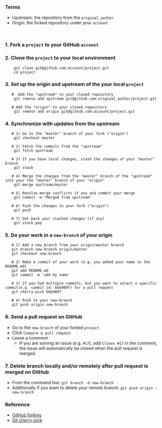 <br>

### Terms
  * Upstream: the repository from the ```original_author```
  * Origin: the forked repository under your ```account```
<br>

### 1. Fork a ```project``` to your GitHub ```account```
### 2. Clone the ```project``` to your local environment
```
    git clone git@github.com:account/project.git
    cd project
```
### 3. Set up the origin and upstream of the your local ```project```
```  
   #  Add the "upstream" to your cloned repository
    git remote add upstream git@github.com:original_author/project.git

   # Add the "origin" to your cloned repository
    git remote add origin git@github.com:account/project.git
```

### 4. Synchronize with updates from the upstream
```
   # 1) Go to the "master" branch of your fork ("origin")
    git checkout master

   # 2) Fetch the commits from the "upstream"
    git fetch upstream

   # 3) If you have local changes, stash the changes of your "master" branch
    git stash

   # 4) Merge the changes from the "master" branch of the "upstream" into your the "master" branch of your "origin"
    git merge upstream/master

   # 5) Resolve merge conflicts if any and commit your merge
    git commit -m "Merged from upstream"

   # 6) Push the changes to your fork ("origin")
    git push

   # 7) Get back your stashed changes (if any)
    git stash pop
```
### 5. Do your work in a ```new-branch``` of your origin
```
   # 1) Add a new branch from your origin/master branch
   git branch new-branch origin/master
   git checkout new-branch

   # 2) Make a commit of your work (e.g. you added your name in the README.md)
   git add README.md
   git commit -m 'add my name'

   # 3) If you had multiple commits, but you want to select a specific commit(e.g. commit id: bbb909f) for a pull request
   git cherry-pick bbb909f

   # 4) Push to your new-branch
   git push origin new-branch
```

### 6. Send a pull request on GitHub
 * Go to the ```new-branch``` of your forked ```project```
 * Click ```Compare & pull request```
 * Leave a comment
   * If you are solving an issue (e.g. ```#17```), add ```Closes #17``` in the comment, the issue will automatically be closed when the pull request is merged.

### 7. Delete branch locally and/or remotely after pull request is merged on GitHub
 * From the command line: ```git branch -d new-branch```
 * Additionally if you want to delete your remote branch: ```git push origin : new-branch```
### Reference
* [GitHub forking](https://gist.github.com/Chaser324/ce0505fbed06b947d962)  
* [Git cherry-pick](https://git-scm.com/docs/git-cherry-pick)
